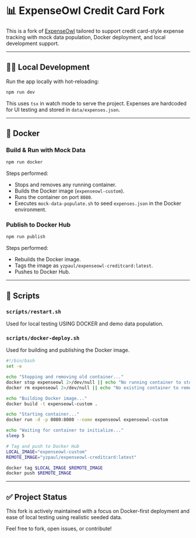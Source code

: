 # 📊 ExpenseOwl Credit Card Fork

This is a fork of [ExpenseOwl](https://github.com/yzpaul/ExpenseOwl) tailored to support credit card-style expense tracking with mock data population, Docker deployment, and local development support.

---

## 🧑‍💻 Local Development

Run the app locally with hot-reloading:

```bash
npm run dev
```

This uses `tsx` in watch mode to serve the project. Expenses are hardcoded for UI testing and stored in `data/expenses.json`.

---

## 🐳 Docker

### Build & Run with Mock Data

```bash
npm run docker
```


Steps performed:
- Stops and removes any running container.
- Builds the Docker image (`expenseowl-custom`).
- Runs the container on port `8080`.
- Executes `mock-data-populate.sh` to seed `expenses.json` in the Docker environment.

### Publish to Docker Hub

```bash
npm run publish
```


Steps performed:
- Rebuilds the Docker image.
- Tags the image as `yzpaul/expenseowl-creditcard:latest`.
- Pushes to Docker Hub.

---

## 📂 Scripts

### `scripts/restart.sh`

Used for local testing USING DOCKER and demo data population.

### `scripts/docker-deploy.sh`

Used for building and publishing the Docker image.

```sh
#!/bin/bash
set -e

echo "Stopping and removing old container..."
docker stop expenseowl 2>/dev/null || echo "No running container to stop"
docker rm expenseowl 2>/dev/null || echo "No existing container to remove"

echo "Building Docker image..."
docker build -t expenseowl-custom .

echo "Starting container..."
docker run -d -p 8080:8080 --name expenseowl expenseowl-custom

echo "Waiting for container to initialize..."
sleep 5

# Tag and push to Docker Hub
LOCAL_IMAGE="expenseowl-custom"
REMOTE_IMAGE="yzpaul/expenseowl-creditcard:latest"

docker tag $LOCAL_IMAGE $REMOTE_IMAGE
docker push $REMOTE_IMAGE
```

---

## ✅ Project Status

This fork is actively maintained with a focus on Docker-first deployment and ease of local testing using realistic seeded data.

Feel free to fork, open issues, or contribute!

